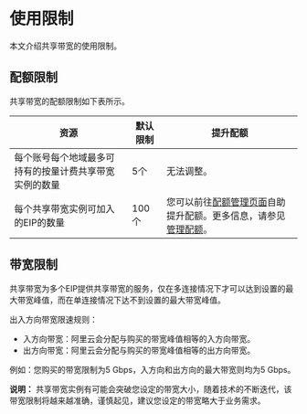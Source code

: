 # 使用限制

本文介绍共享带宽的使用限制。

## 配额限制

共享带宽的配额限制如下表所示。

|资源|默认限制|提升配额|
|--|----|----|
|每个账号每个地域最多可持有的按量计费共享带宽实例的数量|5个|无法调整。|
|每个共享带宽实例可加入的EIP的数量|100个|您可以前往[配额管理页面](https://vpc.console.aliyun.com/quota)自助提升配额。更多信息，请参见[管理配额](/intl.zh-CN/用户指南/管理配额.md)。 |

## 带宽限制

共享带宽为多个EIP提供共享带宽的服务，仅在多连接情况下才可以达到设置的最大带宽峰值，而在单连接情况下达不到设置的最大带宽峰值。

出入方向带宽限速规则：

-   入方向带宽：阿里云会分配与购买的带宽峰值相等的入方向带宽。
-   出方向带宽：阿里云会分配与购买的带宽峰值相等的出方向带宽。

例如：您购买的带宽限制为5 Gbps，入方向和出方向的最大带宽则均为5 Gbps。

**说明：** 共享带宽实例有可能会突破您设定的带宽大小，随着技术的不断迭代，该带宽限制将越来越准确，谨慎起见，建议您设定的带宽略大于业务需求。

